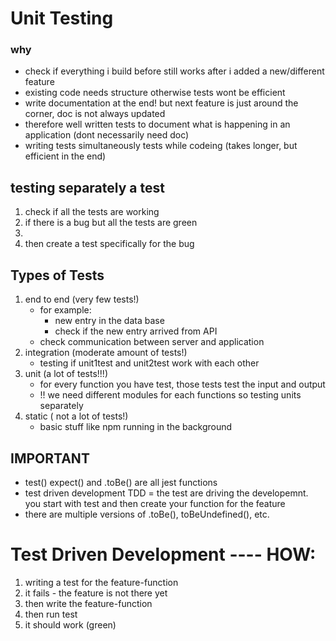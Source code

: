 # Unit Testing

### why

- check if everything i build before still works after i added a new/different feature
- existing code needs structure otherwise tests wont be efficient
- write documentation at the end! but next feature is just around the corner, doc is not always updated
- therefore well written tests to document what is happening in an application (dont necessarily need doc)
- writing tests simultaneously tests while codeing (takes longer, but efficient in the end)

## testing separately a test

1. check if all the tests are working
2. if there is a bug but all the tests are green
3.
4. then create a test specifically for the bug

## Types of Tests

1. end to end (very few tests!)
   - for example:
     - new entry in the data base
     - check if the new entry arrived from API
   - check communication between server and application
2. integration (moderate amount of tests!)
   - testing if unit1test and unit2test work with each other
3. unit (a lot of tests!!!)
   - for every function you have test, those tests test the input and output
   - !! we need different modules for each functions so testing units separately
4. static ( not a lot of tests!)
   - basic stuff like npm running in the background

## IMPORTANT

- test() expect() and .toBe() are all jest functions
- test driven development TDD = the test are driving the developemnt. you start with test and then create your function for the feature
- there are multiple versions of .toBe(), toBeUndefined(), etc.

# Test Driven Development ---- HOW:

1. writing a test for the feature-function
2. it fails - the feature is not there yet
3. then write the feature-function
4. then run test
5. it should work (green)
